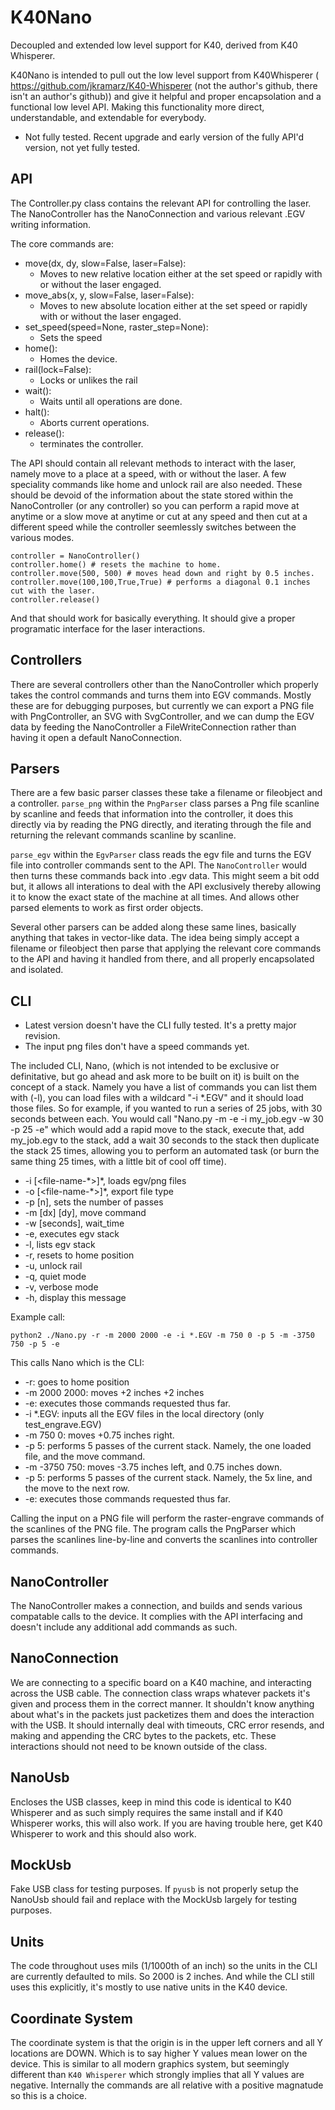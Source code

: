 # K40Nano
Decoupled and extended low level support for K40, derived from K40 Whisperer.

K40Nano is intended to pull out the low level support from K40Whisperer ( https://github.com/jkramarz/K40-Whisperer (not the author's github, there isn't an author's github)) and give it helpful and proper encapsolation and a functional low level API. Making this functionality more direct, understandable, and extendable for everybody.


* Not fully tested. Recent upgrade and early version of the fully API'd version, not yet fully tested.

API
---
The Controller.py class contains the relevant API for controlling the laser. The NanoController has the NanoConnection and various relevant .EGV writing information.

The core commands are:
* move(dx, dy, slow=False, laser=False):
    * Moves to new relative location either at the set speed or rapidly with or without the laser engaged.
* move_abs(x, y, slow=False, laser=False):
    * Moves to new absolute location either at the set speed or rapidly with or without the laser engaged.
* set_speed(speed=None, raster_step=None):
    * Sets the speed
* home():
    * Homes the device.
* rail(lock=False):
    * Locks or unlikes the rail
* wait():
    * Waits until all operations are done.
* halt():
    * Aborts current operations.
* release():
    * terminates the controller.
    
The API should contain all relevant methods to interact with the laser, namely move to a place at a speed, with or without the laser. A few speciality commands like home and unlock rail are also needed. These should be devoid of the information about the state stored within the NanoController (or any controller) so you can perform a rapid move at anytime or a slow move at anytime or cut at any speed and then cut at a different speed while the controller seemlessly switches between the various modes.

    controller = NanoController()
    controller.home() # resets the machine to home.
    controller.move(500, 500) # moves head down and right by 0.5 inches.
    controller.move(100,100,True,True) # performs a diagonal 0.1 inches cut with the laser.
    controller.release()

And that should work for basically everything. It should give a proper programatic interface for the laser interactions.

Controllers
---

There are several controllers other than the NanoController which properly takes the control commands and turns them into EGV commands. Mostly these are for debugging purposes, but currently we can export a PNG file with PngController, an SVG with SvgController, and we can dump the EGV data by feeding the NanoController a FileWriteConnection rather than having it open a default NanoConnection.


Parsers
---
There are a few basic parser classes these take a filename or fileobject and a controller. `parse_png` within the `PngParser` class parses a Png file scanline by scanline and feeds that information into the controller, it does this directly via by reading the PNG directly, and iterating through the file and returning the relevant commands scanline by scanline.

`parse_egv` within the `EgvParser` class reads the egv file and turns the EGV file into controller commands sent to the API. The `NanoController` would then turns these commands back into .egv data. This might seem a bit odd but, it allows all interations to deal with the API exclusively thereby allowing it to know the exact state of the machine at all times. And allows other parsed elements to work as first order objects.

Several other parsers can be added along these same lines, basically anything that takes in vector-like data. The idea being simply accept a filename or fileobject then parse that applying the relevant core commands to the API and having it handled from there, and all properly encapsolated and isolated.

CLI
---
* Latest version doesn't have the CLI fully tested. It's a pretty major revision.
* The input png files don't have a speed commands yet.

The included CLI, Nano, (which is not intended to be exclusive or definitative, but go ahead and ask more to be built on it) is built on the concept of a stack. Namely you have a list of commands you can list them with (-l), you can load files with a wildcard "-i \*.EGV" and it should load those files. So for example, if you wanted to run a series of 25 jobs, with 30 seconds between each. You would call "Nano.py -m <x> <y> -e -i my_job.egv -w 30 -p 25 -e" which would add a rapid move to the stack, execute that, add my_job.egv to the stack, add a wait 30 seconds to the stack then duplicate the stack 25 times, allowing you to perform an automated task (or burn the same thing 25 times, with a little bit of cool off time).

* -i [\<file-name-\*\>]\*, loads egv/png files
* -o [\<file-name-\*\>]\*, export file type
* -p [n], sets the number of passes
* -m [dx] [dy], move command
* -w [seconds], wait_time
* -e, executes egv stack
* -l, lists egv stack
* -r, resets to home position
* -u, unlock rail
* -q, quiet mode
* -v, verbose mode
* -h, display this message


Example call:

`python2 ./Nano.py -r -m 2000 2000 -e -i *.EGV -m 750 0 -p 5 -m -3750 750 -p 5 -e`

This calls Nano which is the CLI:
* -r: goes to home position
* -m 2000 2000: moves +2 inches +2 inches
* -e: executes those commands requested thus far.
* -i \*.EGV: inputs all the EGV files in the local directory (only test_engrave.EGV)
* -m 750 0: moves +0.75 inches right.
* -p 5: performs 5 passes of the current stack. Namely, the one loaded file, and the move command.
* -m -3750 750: moves -3.75 inches left, and 0.75 inches down.
* -p 5: performs 5 passes of the current stack. Namely, the 5x line, and the move to the next row.
* -e: executes those commands requested thus far.

Calling the input on a PNG file will perform the raster-engrave commands of the scanlines of the PNG file. The program calls the PngParser which parses the scanlines line-by-line and converts the scanlines into controller commands. 

NanoController
---
The NanoController makes a connection, and builds and sends various compatable calls to the device. It complies with the API interfacing and doesn't include any additional add commands as such.

NanoConnection
---
We are connecting to a specific board on a K40 machine, and interacting across the USB cable. The connection class wraps whatever packets it's given and process them in the correct manner. It shouldn't know anything about what's in the packets just packetizes them and does the interaction with the USB. It should internally deal with timeouts, CRC error resends, and making and appending the CRC bytes to the packets, etc. These interactions should not need to be known outside of the class.

NanoUsb
---
Encloses the USB classes, keep in mind this code is identical to K40 Whisperer and as such simply requires the same install and if K40 Whisperer works, this will also work. If you are having trouble here, get K40 Whisperer to work and this should also work.


MockUsb
---
Fake USB class for testing purposes. If `pyusb` is not properly setup the NanoUsb should fail and replace with the MockUsb largely for testing purposes.


Units
---
The code throughout uses mils (1/1000th of an inch) so the units in the CLI are currently defaulted to mils. So 2000 is 2 inches. And while the CLI still uses this explicitly, it's mostly to use native units in the K40 device.


Coordinate System
---
The coordinate system is that the origin is in the upper left corners and all Y locations are DOWN. Which is to say higher Y values mean lower on the device. This is similar to all modern graphics system, but seemingly different than `K40 Whisperer` which strongly implies that all Y values are negative. Internally the commands are all relative with a positive magnatude so this is a choice.
